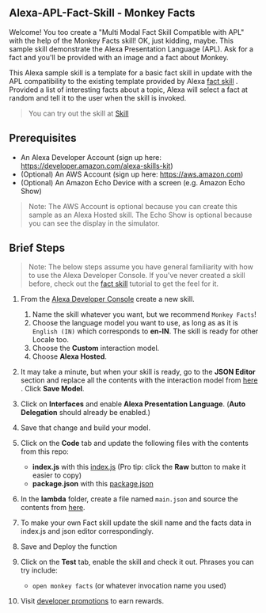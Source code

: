 ## Alexa-APL-Fact-Skill - Monkey Facts

Welcome!  You too create a "Multi Modal Fact Skill Compatible with APL" with the help of the Monkey Facts skill!  OK, just kidding, maybe.  This sample skill  demonstrate the Alexa Presentation Language (APL).  Ask for a fact and you'll be provided with an image and a fact about Monkey.

This Alexa sample skill is a template for a basic fact skill in update with the APL compatibility to the existing template provided by Alexa [fact skill](https://github.com/alexa/skill-sample-nodejs-fact) . Provided a list of interesting facts about a topic, Alexa will select a fact at random and tell it to the user when the skill is invoked.

> You can try out the skill at [Skill](https://www.amazon.in/Sohini-Pattanayak-Monkey-Facts/dp/B07T8J51YR/ref=sr_1_1?keywords=monkey+facts&qid=1561563103&s=digital-skills&sr=1-1)

## Prerequisites

* An Alexa Developer Account (sign up here: https://developer.amazon.com/alexa-skills-kit)
* (Optional) An AWS Account (sign up here: https://aws.amazon.com)
* (Optional) An Amazon Echo Device with a screen (e.g. Amazon Echo Show)

> Note: The AWS Account is optional because you can create this sample as an Alexa Hosted skill.  The Echo Show is optional because you can see the display in the simulator.

## Brief Steps

> Note: The below steps assume you have general familiarity with how to use the Alexa Developer Console.  If you've never created a skill before, check out the [fact skill](https://github.com/alexa/skill-sample-nodejs-fact) tutorial to get the feel for it.


1. From the [Alexa Developer Console](https://developer.amazon.com/alexa-skills-kit) create a new skill.
    1. Name the skill whatever you want, but we recommend `Monkey Facts`!
    1. Choose the language model you want to use, as long as as it is `English (IN)` which corresponds to **en-IN**.  The skill is ready for other Locale too.
    1. Choose the **Custom** interaction model.
    1. Choose **Alexa Hosted**.
1. It may take a minute, but when your skill is ready, go to the **JSON Editor** section and replace all the contents with the interaction model from [here](https://github.com/rimmi21/Alexa-APL-Fact-Skill/blob/master/json-editor.json) .  Click **Save Model**.
1. Click on **Interfaces** and enable **Alexa Presentation Language**.  (**Auto Delegation** should already be enabled.)
1. Save that change and build your model.
1. Click on the **Code** tab and update the following files with the contents from this repo:
    * **index.js** with this [index.js](./lambda/index.js) (Pro tip: click the **Raw** button to make it easier to copy)
    * **package.json** with this [package.json](./lambda/package.json)

1. In the **lambda** folder, create a file named `main.json`  and source the contents from [here](./lambda/main.json).

1. To make your own Fact skill update the skill name and the facts data in index.js and json editor correspondingly.

1. Save and Deploy the function
1. Click on the **Test** tab, enable the skill and check it out.  Phrases you can try include:
    * `open monkey facts` (or whatever invocation name you used)
    
1. Visit [developer promotions](https://developer.amazon.com/alexa-skills-kit/alexa-developer-skill-promotion-india) to earn rewards.    

